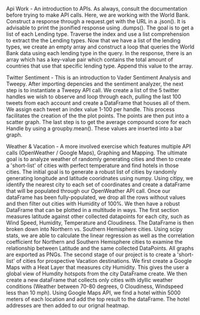 Api Work - An introduction to APIs. As always, consult the documentation before trying to make API calls. Here, we are working with the World Bank. Construct a response through a request.get with the URL in a .json(). It is advisable to print the jsonified response using .dumps(). The goal is to get a list of each Lending type. Traverse the index and use a list comprehension to extract the the Lending types. Now that we have a list of the lending types, we create an empty array and construct a loop that queries the World Bank data using each lending type in the query. In the response, there is an array which has a key-value pair which contains the total amount of countries that use that specific lending type. Append this value to the array.

Twitter Sentiment - This is an introduction to Vader Sentiment Analysis and Tweepy. After importing depencies and the sentiment analyzer, the next step is to instantiate a Tweepy API call. We create a list of the 5 twitter handles we wish to observe and loop through each, pulling the last 100 tweets from each account and create a DataFrame that houses all of them. We assign each tweet an index value 1-100 per handle. This process facilitates the creation of the the plot points. The points are then put into a scatter graph. The last step is to get the average compound score for each Handle by using a groupby.mean(). These values are inserted into a bar graph.

Weather & Vacation - A more involved exercise which features multiple API calls (OpenWeather / Google Maps), Graphing and Mapping. The ultimate goal is to analyze weather of randomly generating cities and then to create a 'short-list' of cities with perfect temperature and find hotels in those cities. The initial goal is to generate a robust list of cities by randomly generating longitude and latitude cooridnates using numpy. Using citipy, we identify the nearest city to each set of coordinates and create a dataFrame that will be populated through our OpenWeather API call. Once our dataFrame has been fully-populated, we drop all the rows without values and then filter out cities with Humidity of 100%. We then have a robust DataFrame that can be plotted in a multitude in ways. The first section measures latitude against other collected datapoints for each city, such as Wind Speed, Humidity, Temperature and Cloudiness. The DataFrame is then broken down into Northern vs. Southern Hemisphere cities. Using scipy stats, we are able to calculate the linear regression as well as the correlation coefficient for Northern and Southern Hemisphere cities to examine the relationship between Latitude and the same collected DataPoints. All graphs are exported as PNGs. The second stage of our project is to create a 'short-list' of cities for prospective Vacation destinations. We first create a Google Maps with a Heat Layer that measures city Humidity. This gives the user a global view of Humdity hotspots from the city DataFrame create. We then create a new dataFrame that collects only cities with idyllic weather conditions (Weather between 70-80 degrees, 0 Cloudiness, Windspeed less than 10 mph). Using Google Maps API, we find a hotel within 5000 meters of each location and add the top result to the dataFrame. The hotel addresses are then added to our orignal heatmap.

